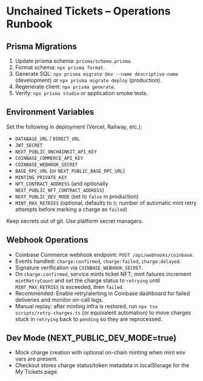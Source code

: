 # Unchained Tickets – Operations Runbook

## Prisma Migrations
1. Update prisma schema: `prisma/schema.prisma`.
2. Format schema: `npx prisma format`.
3. Generate SQL: `npx prisma migrate dev --name descriptive-name` (development) or `npx prisma migrate deploy` (production).
4. Regenerate client: `npx prisma generate`.
5. Verify: `npx prisma studio` or application smoke tests.

## Environment Variables
Set the following in deployment (Vercel, Railway, etc.):
- `DATABASE_URL` / `DIRECT_URL`
- `JWT_SECRET`
- `NEXT_PUBLIC_ONCHAINKIT_API_KEY`
- `COINBASE_COMMERCE_API_KEY`
- `COINBASE_WEBHOOK_SECRET`
- `BASE_RPC_URL` (or `NEXT_PUBLIC_BASE_RPC_URL`)
- `MINTING_PRIVATE_KEY`
- `NFT_CONTRACT_ADDRESS` (and optionally `NEXT_PUBLIC_NFT_CONTRACT_ADDRESS`)
- `NEXT_PUBLIC_DEV_MODE` (set to `false` in production)
- `MINT_MAX_RETRIES` (optional, defaults to `3`; number of automatic mint retry attempts before marking a charge as `failed`)

Keep secrets out of git. Use platform secret managers.

## Webhook Operations
- Coinbase Commerce webhook endpoint: `POST /api/webhooks/coinbase`.
- Events handled: `charge:confirmed`, `charge:failed`, `charge:delayed`.
- Signature verification via `COINBASE_WEBHOOK_SECRET`.
- On `charge:confirmed`, service mints ticket NFT; mint failures increment `mintRetryCount` and set the charge status to `retrying` until `MINT_MAX_RETRIES` is exceeded, then `failed`.
- Recommended: Enable retry/alerting in Coinbase dashboard for failed deliveries and monitor on-call logs.
- Manual replay: after minting infra is restored, run `npx tsx scripts/retry-charges.ts` (or equivalent automation) to move charges stuck in `retrying` back to `pending` so they are reprocessed.

## Dev Mode (NEXT_PUBLIC_DEV_MODE=true)
- Mock charge creation with optional on-chain minting when mint env vars are present.
- Checkout stores charge status/token metadata in localStorage for the My Tickets page.

